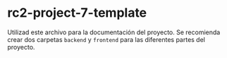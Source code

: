 # rc2-project-7-template

Utilizad este archivo para la documentación del proyecto. Se recomienda crear dos carpetas `backend` y `frontend` para las diferentes partes del proyecto.
